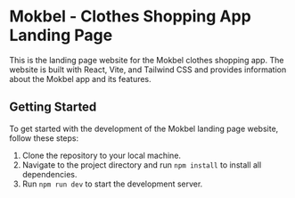 # Mokbel - Clothes Shopping App Landing Page

This is the landing page website for the Mokbel clothes shopping app. The website is built with React, Vite, and Tailwind CSS and provides information about the Mokbel app and its features.

## Getting Started

To get started with the development of the Mokbel landing page website, follow these steps:

1. Clone the repository to your local machine.
2. Navigate to the project directory and run `npm install` to install all dependencies.
3. Run `npm run dev` to start the development server.
